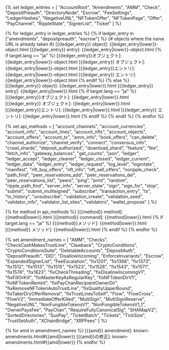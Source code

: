 <!--{# Links within the dev portal #}-->
[Address]: basic-data-types.html#addresses
[アドレス]: basic-data-types.html#アドレス
[admin command]: admin-api-methods.html
[API v1]: request-formatting.html#api-versioning
[API v2]: request-formatting.html#api-versioning
[base58]: base58-encodings.html
[common fields]: transaction-common-fields.html
[共通フィールド]: transaction-common-fields.html
[Currency Amount]: basic-data-types.html#specifying-currency-amounts
[通貨額]: basic-data-types.html#通貨額の指定
[通貨額の指定]: basic-data-types.html#通貨額の指定
[Currency Code]: currency-formats.html#currency-codes
[通貨コード]: currency-formats.html#通貨コード
[drops of XRP]: basic-data-types.html#specifying-currency-amounts
[fee levels]: transaction-cost.html#fee-levels
[手数料レベル]: transaction-cost.html#手数料レベル
[XRPのdrop数]: basic-data-types.html#通貨額の指定
[Hash]: basic-data-types.html#hashes
[ハッシュ]: basic-data-types.html#ハッシュ
[identifying hash]: transactions.html#identifying-transactions
[識別用ハッシュ]: transactions.html#トランザクションの識別
[Internal Type]: serialization.html
[内部の型]: serialization.html
[Ledger Index]: basic-data-types.html#ledger-index
[ledger index]: basic-data-types.html#ledger-index
[レジャーインデックス]: basic-data-types.html#レジャーインデックス
[ledger format]: ledger-object-types.html
[レジャーフォーマット]: ledger-data-formats.html
[Marker]: markers-and-pagination.html
[マーカー]: markers-and-pagination.html
[node public key]: peer-protocol.html#node-key-pair
[ノード公開鍵]: peer-protocol.html#ノードキーペア
[node key pair]: peer-protocol.html#node-key-pair
[ノードキーペア]: peer-protocol.html#ノードキーペア
[peer reservation]: peer-protocol.html#fixed-peers-and-peer-reservations
[peer reservations]: peer-protocol.html#fixed-peers-and-peer-reservations
[ピアリザベーション]: peer-protocol.html#固定ピアとピアリザベーション
[public servers]: public-servers.html
[公開サーバー]: public-servers.html
[result code]: transaction-results.html
[seconds since the Ripple Epoch]: basic-data-types.html#specifying-time
[Reporting Mode]: rippled-server-modes.html#reporting-mode
[レポートモード]: rippled-server-modes.html#レポートモード
[Rippleエポック以降の経過秒数]: basic-data-types.html#時間の指定
[Sequence Number]: basic-data-types.html#account-sequence
[シーケンス番号]: basic-data-types.html#アカウントシーケンス
[SHA-512Half]: basic-data-types.html#hashes
[SHA-512ハーフ]: basic-data-types.html#ハッシュ
[Specifying Currency Amounts]: basic-data-types.html#specifying-currency-amounts
[Specifying Ledgers]: basic-data-types.html#specifying-ledgers
[レジャーの指定]: basic-data-types.html#レジャーの指定
[Specifying Time]: basic-data-types.html#specifying-time
[時間の指定]: basic-data-types.html#時間の指定
[stand-alone mode]: rippled-server-modes.html#stand-alone-mode
[スタンドアロンモード]: rippled-server-modes.html#スタンドアロンモード
[standard format]: response-formatting.html
[標準フォーマット]: response-formatting.html
[Transaction Cost]: transaction-cost.html
[transaction cost]: transaction-cost.html
[トランザクションコスト]: transaction-cost.html
[universal error types]: error-formatting.html#universal-errors
[汎用エラータイプ]: error-formatting.html#汎用エラー
[XRP, in drops]: basic-data-types.html#specifying-currency-amounts
[XRP、drop単位]: basic-data-types.html#通貨額の指定
[NFToken]: nftoken.html

<!-- API object types -->
{% set ledger_entries = [
  "AccountRoot",
  "Amendments",
  "AMM",
  "Check",
  "DepositPreauth",
  "DirectoryNode",
  "Escrow",
  "FeeSettings",
  "LedgerHashes",
  "NegativeUNL",
  "NFTokenOffer",
  "NFTokenPage",
  "Offer",
  "PayChannel",
  "RippleState",
  "SignerList",
  "Ticket"
] %}

{% for ledger_entry in ledger_entries %}
{% if ledger_entry in ["amendments", "depositpreauth", "escrow"] %}
  {# objects where the naive URL is already taken #}
[{{ledger_entry}} object]: {{ledger_entry|lower}}-object.html
[{{ledger_entry}} entry]: {{ledger_entry|lower}}-object.html
  {% if target.lang == "ja" %}
[{{ledger_entry}}オブジェクト]: {{ledger_entry|lower}}-object.html
[{{ledger_entry}} オブジェクト]: {{ledger_entry|lower}}-object.html
[{{ledger_entry}}エントリ]: {{ledger_entry|lower}}-object.html
[{{ledger_entry}} エントリ]: {{ledger_entry|lower}}-object.html
  {% endif %}
{% else %}
[{{ledger_entry}} object]: {{ledger_entry|lower}}.html
[{{ledger_entry}} entry]: {{ledger_entry|lower}}.html
  {% if target.lang == "ja" %}
[{{ledger_entry}}オブジェクト]: {{ledger_entry|lower}}.html
[{{ledger_entry}} オブジェクト]: {{ledger_entry|lower}}.html
[{{ledger_entry}}エントリ]: {{ledger_entry|lower}}.html
[{{ledger_entry}} エントリ]: {{ledger_entry|lower}}.html
  {% endif %}
{% endif %}
{% endfor %}


<!--{# Links to external sites #}-->
[crypto-condition]: https://tools.ietf.org/html/draft-thomas-crypto-conditions-04
[crypto-conditions]: https://tools.ietf.org/html/draft-thomas-crypto-conditions-04
[Crypto-Conditions Specification]: https://tools.ietf.org/html/draft-thomas-crypto-conditions-04
[hexadecimal]: https://en.wikipedia.org/wiki/Hexadecimal
[Interledger Protocol]: https://interledger.org/
[RFC-1751]: https://tools.ietf.org/html/rfc1751
[ripple-lib]: https://github.com/XRPLF/xrpl.js

<!--{# rippled API methods #}-->
{% set api_methods = [
  "account_channels",
  "account_currencies",
  "account_info",
  "account_lines",
  "account_nfts",
  "account_objects",
  "account_offers",
  "account_tx",
  "amm_info",
  "book_offers",
  "can_delete",
  "channel_authorize",
  "channel_verify",
  "connect",
  "consensus_info",
  "crawl_shards",
  "deposit_authorized",
  "download_shard",
  "feature",
  "fee",
  "fetch_info",
  "gateway_balances",
  "get_counts",
  "json",
  "ledger",
  "ledger_accept",
  "ledger_cleaner",
  "ledger_closed",
  "ledger_current",
  "ledger_data",
  "ledger_entry",
  "ledger_request",
  "log_level",
  "logrotate",
  "manifest",
  "nft_buy_offers",
  "nft_info",
  "nft_sell_offers",
  "noripple_check",
  "path_find",
  "peer_reservations_add",
  "peer_reservations_del",
  "peer_reservations_list",
  "peers",
  "ping",
  "print",
  "random",
  "ripple_path_find",
  "server_info",
  "server_state",
  "sign",
  "sign_for",
  "stop",
  "submit",
  "submit_multisigned",
  "subscribe",
  "transaction_entry",
  "tx",
  "tx_history",
  "unsubscribe",
  "validation_create",
  "validation_seed",
  "validator_info",
  "validator_list_sites",
  "validators",
  "wallet_propose"
] %}

{% for method in api_methods %}
[{{method}} method]: {{method|lower}}.html
[{{method}} command]: {{method|lower}}.html
{% if target.lang == "ja" %}
[{{method}}メソッド]: {{method|lower}}.html
[{{method}} メソッド]: {{method|lower}}.html
{% endif %}
{% endfor %}

<!--{# Amendment links #}-->
{% set amendment_names = [
  "AMM",
  "Checks",
  "CheckCashMakesTrustLine",
  "Clawback",
  "CryptoConditions",
  "CryptoConditionsSuite",
  "DeletableAccounts",
  "DepositAuth",
  "DepositPreauth",
  "DID",
  "DisallowIncoming",
  "EnforceInvariants",
  "Escrow",
  "ExpandedSignerList",
  "FeeEscalation",
  "fix1201",
  "fix1368",
  "fix1373",
  "fix1512",
  "fix1513",
  "fix1515",
  "fix1523",
  "fix1528",
  "fix1543",
  "fix1571",
  "fix1578",
  "fix1623",
  "fixCheckThreading",
  "fixDisallowIncomingV1",
  "fixFillOrKill",
  "fixMasterKeyAsRegularKey",
  "fixNFTokenDirV1",
  "fixNFTokenRemint",
  "fixPayChanRecipientOwnerDir",
  "fixRemoveNFTokenAutoTrustLine",
  "fixQualityUpperBound",
  "fixTakerDryOfferRemoval",
  "fixTrustLinesToSelf",
  "Flow",
  "FlowCross",
  "FlowV2",
  "ImmediateOfferKilled",
  "MultiSign",
  "MultiSignReserve",
  "NegativeUNL",
  "NonFungibleTokensV1",
  "NonFungibleTokensV1_1",
  "OwnerPaysFee",
  "PayChan",
  "RequireFullyCanonicalSig",
  "SHAMapV2",
  "SortedDirectories",
  "SusPay",
  "TicketBatch",
  "Tickets",
  "TickSize",
  "TrustSetAuth",
  "XChainBridge",
  "XRPFees"
] %}

{% for amd in amendment_names %}
[{{amd}} amendment]: known-amendments.html#{{amd|lower}}
[{{amd}}の修正]: known-amendments.html#{{amd|lower}}
{% endfor %}
